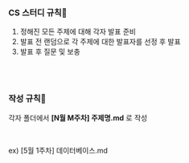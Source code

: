 ### CS 스터디 규칙🎈

1. 정해진 모든 주제에 대해 각자 발표 준비
2. 발표 전 랜덤으로 각 주제에 대한 발표자를 선정 후 발표
3. 발표 후 질문 및 보충


<br>
<br>

### 작성 규칙🎨

각자 폴더에서 **[N월 M주차] 주제명.md** 로 작성

<br>

ex) [5월 1주차] 데이터베이스.md
